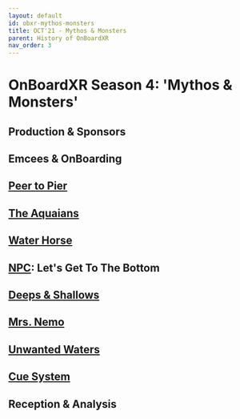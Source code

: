 ```yaml
---
layout: default
id: obxr-mythos-monsters
title: OCT'21 - Mythos & Monsters
parent: History of OnBoardXR
nav_order: 3
---
```


# OnBoardXR Season 4: 'Mythos & Monsters'

## Production & Sponsors

## Emcees & OnBoarding

## [Peer to Pier](./ob3-dramaturgy.md)

## [The Aquaians](./rebecca-evans.md) 

## [Water Horse](./koryn-wicks)

## [NPC](./non-player-character.md): Let's Get To The Bottom

## [Deeps & Shallows](./naomi-smyth.md)

## [Mrs. Nemo](./mrs-nemo.md)

## [Unwanted Waters](./unwired-dance.md)

## [Cue System](./glossary-cue-system.md)

## Reception & Analysis

